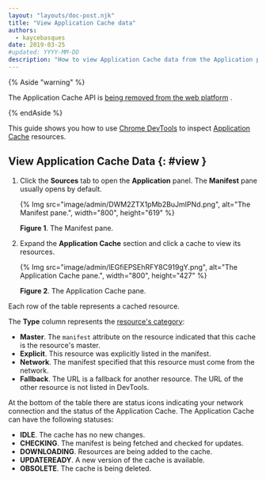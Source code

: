 ```yaml
---
layout: "layouts/doc-post.njk"
title: "View Application Cache data"
authors:
  - kaycebasques
date: 2019-03-25
#updated: YYYY-MM-DD
description: "How to view Application Cache data from the Application panel of Chrome DevTools."
---
```


{% Aside "warning" %}

The Application Cache API is [being removed from the web platform][1] .

{% endAside %}

This guide shows you how to use [Chrome DevTools][2] to inspect [Application Cache][3] resources.

## View Application Cache Data {: #view }

1.  Click the **Sources** tab to open the **Application** panel. The **Manifest** pane usually opens by
    default.

    {% Img src="image/admin/DWM2ZTX1pMb2BuJmIPNd.png", alt="The Manifest pane.", width="800", height="619" %}

    **Figure 1**. The Manifest pane.

2.  Expand the **Application Cache** section and click a cache to view its resources.

    {% Img src="image/admin/lEGfiEPSEhRFY8C919gY.png", alt="The Application Cache pane.", width="800", height="427" %}

    **Figure 2**. The Application Cache pane.

Each row of the table represents a cached resource.

The **Type** column represents the [resource's category][4]:

- **Master**. The `manifest` attribute on the resource indicated that this cache is the resource's
  master.
- **Explicit**. This resource was explicitly listed in the manifest.
- **Network**. The manifest specified that this resource must come from the network.
- **Fallback**. The URL is a fallback for another resource. The URL of the other resource is not
  listed in DevTools.

At the bottom of the table there are status icons indicating your network connection and the status
of the Application Cache. The Application Cache can have the following statuses:

- **IDLE**. The cache has no new changes.
- **CHECKING**. The manifest is being fetched and checked for updates.
- **DOWNLOADING**. Resources are being added to the cache.
- **UPDATEREADY**. A new version of the cache is available.
- **OBSOLETE**. The cache is being deleted.

[1]: https://web.dev/appcache-removal/
[2]: /docs/devtools
[3]: https://developer.mozilla.org/en-US/docs/Web/API/Window/applicationCache
[4]:
  https://developer.mozilla.org/en-US/docs/Web/HTML/Using_the_application_cache#Resources_in_an_application_cache
